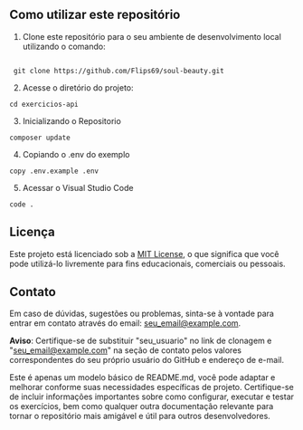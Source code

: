 ## Como utilizar este repositório

1. Clone este repositório para o seu ambiente de desenvolvimento local utilizando o comando:
```

 git clone https://github.com/Flips69/soul-beauty.git
```
2. Acesse o diretório do projeto:
```
cd exercicios-api
```
3. Inicializando o Repositorio
```
composer update
```
4. Copiando o .env do exemplo
```
copy .env.example .env
```
5. Acessar o Visual Studio Code
```
code .
```

## Licença

Este projeto está licenciado sob a [MIT License](LICENSE), o que significa que você pode utilizá-lo livremente para fins educacionais, comerciais ou pessoais.

## Contato

Em caso de dúvidas, sugestões ou problemas, sinta-se à vontade para entrar em contato através do email: seu_email@example.com.

**Aviso**: Certifique-se de substituir "seu_usuario" no link de clonagem e "seu_email@example.com" na seção de contato pelos valores correspondentes do seu próprio usuário do GitHub e endereço de e-mail.

Este é apenas um modelo básico de README.md, você pode adaptar e melhorar conforme suas necessidades específicas de projeto. Certifique-se de incluir informações importantes sobre como configurar, executar e testar os exercícios, bem como qualquer outra documentação relevante para tornar o repositório mais amigável e útil para outros desenvolvedores.